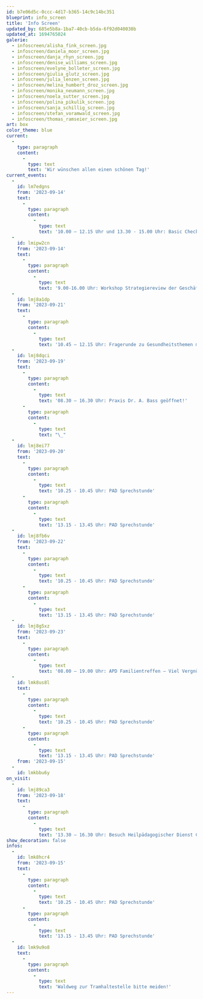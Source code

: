 ```yaml
---
id: b7e06d5c-0ccc-4d17-b365-14c9c14bc351
blueprint: info_screen
title: 'Info Screen'
updated_by: 685e5b8a-1ba7-40cb-b5da-6f92d040030b
updated_at: 1694765024
galerie:
  - infoscreen/alisha_fink_screen.jpg
  - infoscreen/daniela_moor_screen.jpg
  - infoscreen/danja_rhyn_screen.jpg
  - infoscreen/denise_williams_screen.jpg
  - infoscreen/evelyne_bolleter_screen.jpg
  - infoscreen/giulia_glutz_screen.jpg
  - infoscreen/julia_lenzen_screen.jpg
  - infoscreen/melina_humbert_droz_screen.jpg
  - infoscreen/monika_neumann_screen.jpg
  - infoscreen/noela_sutter_screen.jpg
  - infoscreen/polina_pikulik_screen.jpg
  - infoscreen/sanja_schillig_screen.jpg
  - infoscreen/stefan_voramwald_screen.jpg
  - infoscreen/thomas_ramseier_screen.jpg
art: box
color_theme: blue
current:
  -
    type: paragraph
    content:
      -
        type: text
        text: 'Wir wünschen allen einen schönen Tag!'
current_events:
  -
    id: lm7edgns
    from: '2023-09-14'
    text:
      -
        type: paragraph
        content:
          -
            type: text
            text: '10.00 – 12.15 Uhr und 13.30 - 15.00 Uhr: Basic Check 9.Klasse, Informatikraum 108 - Viel Glück!'
  -
    id: lmipw2cn
    from: '2023-09-14'
    text:
      -
        type: paragraph
        content:
          -
            type: text
            text: '9.00-16.00 Uhr: Workshop Strategiereview der Geschäftsleitung in der Aula'
  -
    id: lmj8a1dp
    from: '2023-09-21'
    text:
      -
        type: paragraph
        content:
          -
            type: text
            text: '10.45 – 12.15 Uhr: Fragerunde zu Gesundheitsthemen mit Schulärztin Frau Dr. Doutaz, 9. Klasse, Aula - Viel Lernspass!'
  -
    id: lmj8dqci
    from: '2023-09-19'
    text:
      -
        type: paragraph
        content:
          -
            type: text
            text: '08.30 – 16.30 Uhr: Praxis Dr. A. Bass geöffnet!'
      -
        type: paragraph
        content:
          -
            type: text
            text: "\_"
  -
    id: lmj8ei77
    from: '2023-09-20'
    text:
      -
        type: paragraph
        content:
          -
            type: text
            text: '10.25 - 10.45 Uhr: PAD Sprechstunde'
      -
        type: paragraph
        content:
          -
            type: text
            text: '13.15 - 13.45 Uhr: PAD Sprechstunde'
  -
    id: lmj8fb6v
    from: '2023-09-22'
    text:
      -
        type: paragraph
        content:
          -
            type: text
            text: '10.25 - 10.45 Uhr: PAD Sprechstunde'
      -
        type: paragraph
        content:
          -
            type: text
            text: '13.15 - 13.45 Uhr: PAD Sprechstunde'
  -
    id: lmj8g5xz
    from: '2023-09-23'
    text:
      -
        type: paragraph
        content:
          -
            type: text
            text: '08.00 – 19.00 Uhr: APD Familientreffen – Viel Vergnügen!'
  -
    id: lmk8us8l
    text:
      -
        type: paragraph
        content:
          -
            type: text
            text: '10.25 - 10.45 Uhr: PAD Sprechstunde'
      -
        type: paragraph
        content:
          -
            type: text
            text: '13.15 - 13.45 Uhr: PAD Sprechstunde'
    from: '2023-09-15'
  -
    id: lmkbbu6y
on_visit:
  -
    id: lmj89ca3
    from: '2023-09-18'
    text:
      -
        type: paragraph
        content:
          -
            type: text
            text: '13.30 – 16.30 Uhr: Besuch Heilpädagogischer Dienst Chur – Herzlich willkommen!'
show_decoration: false
infos:
  -
    id: lmk8hcr4
    from: '2023-09-15'
    text:
      -
        type: paragraph
        content:
          -
            type: text
            text: '10.25 - 10.45 Uhr: PAD Sprechstunde'
      -
        type: paragraph
        content:
          -
            type: text
            text: '13.15 - 13.45 Uhr: PAD Sprechstunde'
  -
    id: lmk9u9o8
    text:
      -
        type: paragraph
        content:
          -
            type: text
            text: 'Waldweg zur Tramhaltestelle bitte meiden!'
---
```

